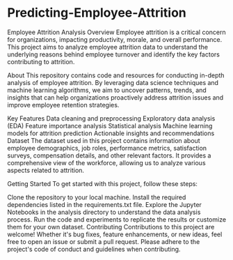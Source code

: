 # Predicting-Employee-Attrition
Employee Attrition Analysis
Overview
Employee attrition is a critical concern for organizations, impacting productivity, morale, and overall performance. This project aims to analyze employee attrition data to understand the underlying reasons behind employee turnover and identify the key factors contributing to attrition.

About
This repository contains code and resources for conducting in-depth analysis of employee attrition. By leveraging data science techniques and machine learning algorithms, we aim to uncover patterns, trends, and insights that can help organizations proactively address attrition issues and improve employee retention strategies.

Key Features
Data cleaning and preprocessing
Exploratory data analysis (EDA)
Feature importance analysis
Statistical analysis
Machine learning models for attrition prediction
Actionable insights and recommendations
Dataset
The dataset used in this project contains information about employee demographics, job roles, performance metrics, satisfaction surveys, compensation details, and other relevant factors. It provides a comprehensive view of the workforce, allowing us to analyze various aspects related to attrition.

Getting Started
To get started with this project, follow these steps:

Clone the repository to your local machine.
Install the required dependencies listed in the requirements.txt file.
Explore the Jupyter Notebooks in the analysis directory to understand the data analysis process.
Run the code and experiments to replicate the results or customize them for your own dataset.
Contributing
Contributions to this project are welcome! Whether it's bug fixes, feature enhancements, or new ideas, feel free to open an issue or submit a pull request. Please adhere to the project's code of conduct and guidelines when contributing.
